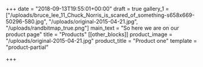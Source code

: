 +++
date = "2018-09-13T19:55:01+00:00"
draft = true
gallery_1 = ["/uploads/bruce_lee_11_Chuck_Norris_is_scared_of_something-s658x669-50296-580.jpg", "/uploads/original-2015-04-21.jpg", "/uploads/randbitmap_true.png"]
main_text = "So here we are on our product page"
title = "Products"
[[other_blocks]]
product_image = "/uploads/original-2015-04-21.jpg"
product_title = "Product one"
template = "product-partial"

+++

